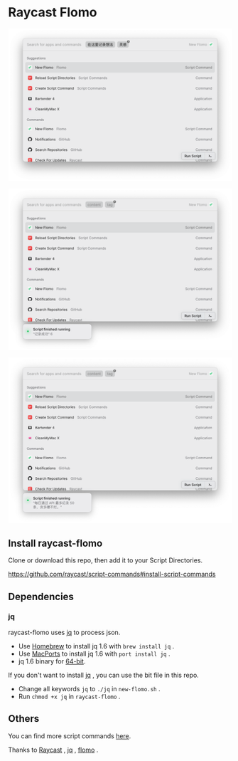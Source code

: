 # Raycast Flomo

![](screenshots/demo.png)

![](screenshots/succeed.png)

![](screenshots/failed.png)



## Install raycast-flomo

Clone or download this repo, then add it to your Script Directories.

<https://github.com/raycast/script-commands#install-script-commands>

## Dependencies

### jq

raycast-flomo uses [jq](https://stedolan.github.io/jq/) to process  json.

- Use [Homebrew](http://brew.sh/) to install jq 1.6 with `brew install jq` .
- Use [MacPorts](https://www.macports.org/) to install jq 1.6 with `port install jq` .
- jq 1.6 binary for [64-bit](https://github.com/stedolan/jq/releases/download/jq-1.6/jq-osx-amd64).

If you don't want to install [jq](https://stedolan.github.io/jq/) , you can use the bit file in this repo.

- Change all keywords `jq` to `./jq` in `new-flomo.sh` .
- Run `chmod +x jq` in `raycast-flomo` .

## Others

You can find more script commands [here](https://github.com/raycast/script-commands).

Thanks to [Raycast](https://raycast.com) , [jq](https://stedolan.github.io/jq/) , [flomo](https://flomoapp.com/) .